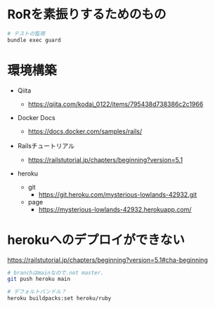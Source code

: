 # RoRを素振りするためのもの



```bash
# テストの監視
bundle exec guard
```

# 環境構築

- Qiita
    - https://qiita.com/kodai_0122/items/795438d738386c2c1966
- Docker Docs
    - https://docs.docker.com/samples/rails/
- Railsチュートリアル
    - https://railstutorial.jp/chapters/beginning?version=5.1



- heroku
    - git
        - https://git.heroku.com/mysterious-lowlands-42932.git
    - page
        - https://mysterious-lowlands-42932.herokuapp.com/

# herokuへのデプロイができない
https://railstutorial.jp/chapters/beginning?version=5.1#cha-beginning

```bash
# branchはmainなので.not master.
git push heroku main

# デフォルトバンドル？
heroku buildpacks:set heroku/ruby

```
